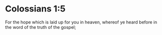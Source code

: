 # Colossians 1:5

For the hope which is laid up for you in heaven, whereof ye heard before in the word of the truth of the gospel;